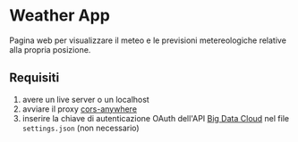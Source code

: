 # Weather App
Pagina web per visualizzare il meteo e le previsioni metereologiche relative alla propria posizione.

## Requisiti
1. avere un live server o un localhost
2. avviare il proxy [cors-anywhere](https://cors-anywhere.herokuapp.com/)
3. inserire la chiave di autenticazione OAuth dell'API [Big Data Cloud](https://www.bigdatacloud.com/) nel file `settings.json` (non necessario)

